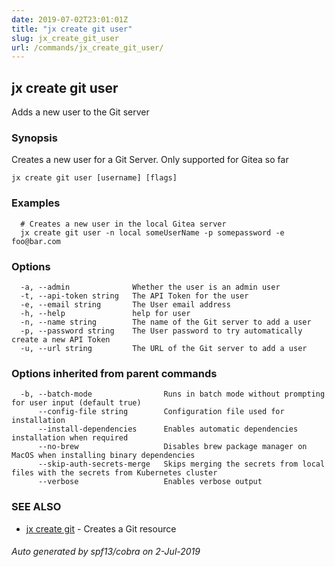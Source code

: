 ```yaml
---
date: 2019-07-02T23:01:01Z
title: "jx create git user"
slug: jx_create_git_user
url: /commands/jx_create_git_user/
---
```

## jx create git user

Adds a new user to the Git server

### Synopsis

Creates a new user for a Git Server. Only supported for Gitea so far

```
jx create git user [username] [flags]
```

### Examples

```
  # Creates a new user in the local Gitea server
  jx create git user -n local someUserName -p somepassword -e foo@bar.com
```

### Options

```
  -a, --admin              Whether the user is an admin user
  -t, --api-token string   The API Token for the user
  -e, --email string       The User email address
  -h, --help               help for user
  -n, --name string        The name of the Git server to add a user
  -p, --password string    The User password to try automatically create a new API Token
  -u, --url string         The URL of the Git server to add a user
```

### Options inherited from parent commands

```
  -b, --batch-mode                Runs in batch mode without prompting for user input (default true)
      --config-file string        Configuration file used for installation
      --install-dependencies      Enables automatic dependencies installation when required
      --no-brew                   Disables brew package manager on MacOS when installing binary dependencies
      --skip-auth-secrets-merge   Skips merging the secrets from local files with the secrets from Kubernetes cluster
      --verbose                   Enables verbose output
```

### SEE ALSO

* [jx create git](/commands/jx_create_git/)	 - Creates a Git resource

###### Auto generated by spf13/cobra on 2-Jul-2019
